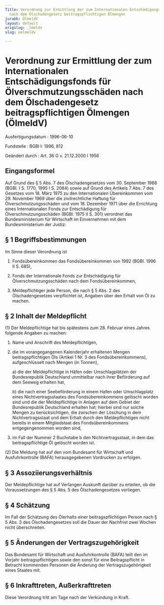 ```yaml
---
Title: Verordnung zur Ermittlung der zum Internationalen Entschädigungsfonds für Ölverschmutzungsschäden
  nach dem Ölschadengesetz beitragspflichtigen Ölmengen
jurabk: ÖlmeldV
layout: default
origslug: _lmeldv
slug: oelmeldv

---
```


# Verordnung zur Ermittlung der zum Internationalen Entschädigungsfonds für Ölverschmutzungsschäden nach dem Ölschadengesetz beitragspflichtigen Ölmengen (ÖlmeldV)

Ausfertigungsdatum
:   1996-06-10

Fundstelle
:   BGBl I: 1996, 812

Geändert durch
:   Art. 36 G v. 21.12.2000 I 1956


## Eingangsformel

Auf Grund des § 5 Abs. 7 des Ölschadengesetzes vom 30. September 1988 (BGBl. I S. 1770, 1995 I S. 2084) sowie auf Grund des Artikels 7 Abs. 7 des Gesetzes vom 18. März 1975 zu den Internationalen Übereinkommen vom 29. November 1969 über die zivilrechtliche Haftung für Ölverschmutzungsschäden und vom 18. Dezember 1971 über die Errichtung eines Internationalen Fonds zur Entschädigung für Ölverschmutzungsschäden (BGBl. 1975 II S. 301) verordnet das Bundesministerium für Wirtschaft im Einvernehmen mit dem Bundesministerium der Justiz:


## § 1 Begriffsbestimmungen

Im Sinne dieser Verordnung ist

1.  Fondsübereinkommen das Fondsübereinkommen von 1992 (BGBl. 1996 II S. 685),


2.  Fonds der Internationale Fonds zur Entschädigung für Ölverschmutzungsschäden nach dem Fondsübereinkommen,


3.  Meldepflichtiger jede Person, die nach § 5 Abs. 2 des Ölschadengesetzes verpflichtet ist, Angaben über den Erhalt von Öl zu machen.





## § 2 Inhalt der Meldepflicht

(1) Der Meldepflichtige hat bis spätestens zum 28. Februar eines Jahres folgende Angaben zu machen:

1.  Name und Anschrift des Meldepflichtigen,


2.  die im vorangegangenen Kalenderjahr erhaltenen Mengen beitragspflichtigen Öls (Artikel 1 Nr. 3 des Fondsübereinkommens), aufgeschlüsselt nach Mengen (in Tonnen),

    a)  die der Meldepflichtige in Häfen oder Umschlagplätzen der Bundesrepublik Deutschland unmittelbar nach ihrer Beförderung auf dem Seeweg erhalten hat,


    b)  die nach einer Seebeförderung in einem Hafen oder Umschlagplatz eines Nichtvertragsstaates des Fondsübereinkommens gelöscht worden sind und die der Meldepflichtige in Anlagen auf dem Gebiet der Bundesrepublik Deutschland erhalten hat; hierbei sind nur solche Mengen zu berücksichtigen, die zwischen der Löschung in dem Nichtvertragsstaat und dem Erhalt durch den Meldepflichtigen nicht bereits in einem Mitgliedstaat des Fondsübereinkommens entgegengenommen worden sind,





3.  im Fall der Nummer 2 Buchstabe b den Nichtvertragsstaat, in dem das beitragspflichtige Öl gelöscht worden ist.




(2) Die Meldung hat auf den vom Bundesamt für Wirtschaft und Ausfuhrkontrolle (BAFA) herausgegebenen Vordrucken zu erfolgen.


## § 3 Assoziierungsverhältnis

Der Meldepflichtige hat auf Verlangen Auskunft darüber zu erteilen, ob die Voraussetzungen des § 5 Abs. 5 des Ölschadengesetzes vorliegen.


## § 4 Schätzung

Im Fall der Schätzung des Ölerhalts einer beitragspflichtigen Person nach § 5 Abs. 3 des Ölschadengesetzes soll die Dauer der Nachfrist zwei Wochen nicht überschreiten.


## § 5 Änderungen der Vertragszugehörigkeit

Das Bundesamt für Wirtschaft und Ausfuhrkontrolle (BAFA) teilt den im Vorjahr beitragspflichtigen sowie den sonst für eine Beitragspflicht in Betracht kommenden Personen die Änderung der Vertragszugehörigkeit eines Staates mit.


## § 6 Inkrafttreten, Außerkrafttreten

Diese Verordnung tritt am Tage nach der Verkündung in Kraft.


